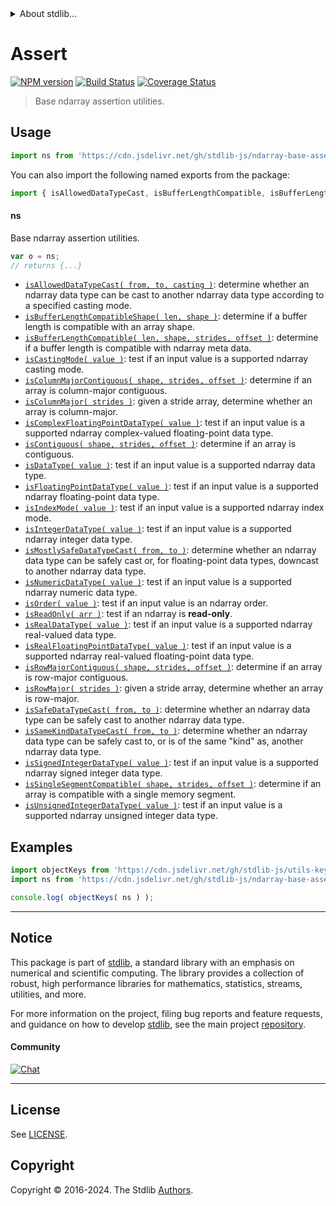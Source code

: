 <!--

@license Apache-2.0

Copyright (c) 2018 The Stdlib Authors.

Licensed under the Apache License, Version 2.0 (the "License");
you may not use this file except in compliance with the License.
You may obtain a copy of the License at

   http://www.apache.org/licenses/LICENSE-2.0

Unless required by applicable law or agreed to in writing, software
distributed under the License is distributed on an "AS IS" BASIS,
WITHOUT WARRANTIES OR CONDITIONS OF ANY KIND, either express or implied.
See the License for the specific language governing permissions and
limitations under the License.

-->


<details>
  <summary>
    About stdlib...
  </summary>
  <p>We believe in a future in which the web is a preferred environment for numerical computation. To help realize this future, we've built stdlib. stdlib is a standard library, with an emphasis on numerical and scientific computation, written in JavaScript (and C) for execution in browsers and in Node.js.</p>
  <p>The library is fully decomposable, being architected in such a way that you can swap out and mix and match APIs and functionality to cater to your exact preferences and use cases.</p>
  <p>When you use stdlib, you can be absolutely certain that you are using the most thorough, rigorous, well-written, studied, documented, tested, measured, and high-quality code out there.</p>
  <p>To join us in bringing numerical computing to the web, get started by checking us out on <a href="https://github.com/stdlib-js/stdlib">GitHub</a>, and please consider <a href="https://opencollective.com/stdlib">financially supporting stdlib</a>. We greatly appreciate your continued support!</p>
</details>

# Assert

[![NPM version][npm-image]][npm-url] [![Build Status][test-image]][test-url] [![Coverage Status][coverage-image]][coverage-url] <!-- [![dependencies][dependencies-image]][dependencies-url] -->

> Base ndarray assertion utilities.



<section class="usage">

## Usage

```javascript
import ns from 'https://cdn.jsdelivr.net/gh/stdlib-js/ndarray-base-assert@v0.2.1-deno/mod.js';
```

You can also import the following named exports from the package:

```javascript
import { isAllowedDataTypeCast, isBufferLengthCompatible, isBufferLengthCompatibleShape, isCastingMode, isColumnMajor, isColumnMajorContiguous, isComplexFloatingPointDataType, isContiguous, isDataType, isFloatingPointDataType, isIndexMode, isIntegerDataType, isMostlySafeDataTypeCast, isNumericDataType, isOrder, isReadOnly, isRealDataType, isRealFloatingPointDataType, isRowMajor, isRowMajorContiguous, isSafeDataTypeCast, isSameKindDataTypeCast, isSignedIntegerDataType, isSingleSegmentCompatible, isUnsignedIntegerDataType } from 'https://cdn.jsdelivr.net/gh/stdlib-js/ndarray-base-assert@v0.2.1-deno/mod.js';
```

#### ns

Base ndarray assertion utilities.

```javascript
var o = ns;
// returns {...}
```

<!-- <toc pattern="*"> -->

<div class="namespace-toc">

-   <span class="signature">[`isAllowedDataTypeCast( from, to, casting )`][@stdlib/ndarray/base/assert/is-allowed-data-type-cast]</span><span class="delimiter">: </span><span class="description">determine whether an ndarray data type can be cast to another ndarray data type according to a specified casting mode.</span>
-   <span class="signature">[`isBufferLengthCompatibleShape( len, shape )`][@stdlib/ndarray/base/assert/is-buffer-length-compatible-shape]</span><span class="delimiter">: </span><span class="description">determine if a buffer length is compatible with an array shape.</span>
-   <span class="signature">[`isBufferLengthCompatible( len, shape, strides, offset )`][@stdlib/ndarray/base/assert/is-buffer-length-compatible]</span><span class="delimiter">: </span><span class="description">determine if a buffer length is compatible with ndarray meta data.</span>
-   <span class="signature">[`isCastingMode( value )`][@stdlib/ndarray/base/assert/is-casting-mode]</span><span class="delimiter">: </span><span class="description">test if an input value is a supported ndarray casting mode.</span>
-   <span class="signature">[`isColumnMajorContiguous( shape, strides, offset )`][@stdlib/ndarray/base/assert/is-column-major-contiguous]</span><span class="delimiter">: </span><span class="description">determine if an array is column-major contiguous.</span>
-   <span class="signature">[`isColumnMajor( strides )`][@stdlib/ndarray/base/assert/is-column-major]</span><span class="delimiter">: </span><span class="description">given a stride array, determine whether an array is column-major.</span>
-   <span class="signature">[`isComplexFloatingPointDataType( value )`][@stdlib/ndarray/base/assert/is-complex-floating-point-data-type]</span><span class="delimiter">: </span><span class="description">test if an input value is a supported ndarray complex-valued floating-point data type.</span>
-   <span class="signature">[`isContiguous( shape, strides, offset )`][@stdlib/ndarray/base/assert/is-contiguous]</span><span class="delimiter">: </span><span class="description">determine if an array is contiguous.</span>
-   <span class="signature">[`isDataType( value )`][@stdlib/ndarray/base/assert/is-data-type]</span><span class="delimiter">: </span><span class="description">test if an input value is a supported ndarray data type.</span>
-   <span class="signature">[`isFloatingPointDataType( value )`][@stdlib/ndarray/base/assert/is-floating-point-data-type]</span><span class="delimiter">: </span><span class="description">test if an input value is a supported ndarray floating-point data type.</span>
-   <span class="signature">[`isIndexMode( value )`][@stdlib/ndarray/base/assert/is-index-mode]</span><span class="delimiter">: </span><span class="description">test if an input value is a supported ndarray index mode.</span>
-   <span class="signature">[`isIntegerDataType( value )`][@stdlib/ndarray/base/assert/is-integer-data-type]</span><span class="delimiter">: </span><span class="description">test if an input value is a supported ndarray integer data type.</span>
-   <span class="signature">[`isMostlySafeDataTypeCast( from, to )`][@stdlib/ndarray/base/assert/is-mostly-safe-data-type-cast]</span><span class="delimiter">: </span><span class="description">determine whether an ndarray data type can be safely cast or, for floating-point data types, downcast to another ndarray data type.</span>
-   <span class="signature">[`isNumericDataType( value )`][@stdlib/ndarray/base/assert/is-numeric-data-type]</span><span class="delimiter">: </span><span class="description">test if an input value is a supported ndarray numeric data type.</span>
-   <span class="signature">[`isOrder( value )`][@stdlib/ndarray/base/assert/is-order]</span><span class="delimiter">: </span><span class="description">test if an input value is an ndarray order.</span>
-   <span class="signature">[`isReadOnly( arr )`][@stdlib/ndarray/base/assert/is-read-only]</span><span class="delimiter">: </span><span class="description">test if an ndarray is **read-only**.</span>
-   <span class="signature">[`isRealDataType( value )`][@stdlib/ndarray/base/assert/is-real-data-type]</span><span class="delimiter">: </span><span class="description">test if an input value is a supported ndarray real-valued data type.</span>
-   <span class="signature">[`isRealFloatingPointDataType( value )`][@stdlib/ndarray/base/assert/is-real-floating-point-data-type]</span><span class="delimiter">: </span><span class="description">test if an input value is a supported ndarray real-valued floating-point data type.</span>
-   <span class="signature">[`isRowMajorContiguous( shape, strides, offset )`][@stdlib/ndarray/base/assert/is-row-major-contiguous]</span><span class="delimiter">: </span><span class="description">determine if an array is row-major contiguous.</span>
-   <span class="signature">[`isRowMajor( strides )`][@stdlib/ndarray/base/assert/is-row-major]</span><span class="delimiter">: </span><span class="description">given a stride array, determine whether an array is row-major.</span>
-   <span class="signature">[`isSafeDataTypeCast( from, to )`][@stdlib/ndarray/base/assert/is-safe-data-type-cast]</span><span class="delimiter">: </span><span class="description">determine whether an ndarray data type can be safely cast to another ndarray data type.</span>
-   <span class="signature">[`isSameKindDataTypeCast( from, to )`][@stdlib/ndarray/base/assert/is-same-kind-data-type-cast]</span><span class="delimiter">: </span><span class="description">determine whether an ndarray data type can be safely cast to, or is of the same "kind" as, another ndarray data type.</span>
-   <span class="signature">[`isSignedIntegerDataType( value )`][@stdlib/ndarray/base/assert/is-signed-integer-data-type]</span><span class="delimiter">: </span><span class="description">test if an input value is a supported ndarray signed integer data type.</span>
-   <span class="signature">[`isSingleSegmentCompatible( shape, strides, offset )`][@stdlib/ndarray/base/assert/is-single-segment-compatible]</span><span class="delimiter">: </span><span class="description">determine if an array is compatible with a single memory segment.</span>
-   <span class="signature">[`isUnsignedIntegerDataType( value )`][@stdlib/ndarray/base/assert/is-unsigned-integer-data-type]</span><span class="delimiter">: </span><span class="description">test if an input value is a supported ndarray unsigned integer data type.</span>

</div>

<!-- </toc> -->

</section>

<!-- /.usage -->

<section class="examples">

## Examples

<!-- TODO: better examples -->

<!-- eslint no-undef: "error" -->

```javascript
import objectKeys from 'https://cdn.jsdelivr.net/gh/stdlib-js/utils-keys@deno/mod.js';
import ns from 'https://cdn.jsdelivr.net/gh/stdlib-js/ndarray-base-assert@v0.2.1-deno/mod.js';

console.log( objectKeys( ns ) );
```

</section>

<!-- /.examples -->

<!-- Section for related `stdlib` packages. Do not manually edit this section, as it is automatically populated. -->

<section class="related">

</section>

<!-- /.related -->

<!-- Section for all links. Make sure to keep an empty line after the `section` element and another before the `/section` close. -->


<section class="main-repo" >

* * *

## Notice

This package is part of [stdlib][stdlib], a standard library with an emphasis on numerical and scientific computing. The library provides a collection of robust, high performance libraries for mathematics, statistics, streams, utilities, and more.

For more information on the project, filing bug reports and feature requests, and guidance on how to develop [stdlib][stdlib], see the main project [repository][stdlib].

#### Community

[![Chat][chat-image]][chat-url]

---

## License

See [LICENSE][stdlib-license].


## Copyright

Copyright &copy; 2016-2024. The Stdlib [Authors][stdlib-authors].

</section>

<!-- /.stdlib -->

<!-- Section for all links. Make sure to keep an empty line after the `section` element and another before the `/section` close. -->

<section class="links">

[npm-image]: http://img.shields.io/npm/v/@stdlib/ndarray-base-assert.svg
[npm-url]: https://npmjs.org/package/@stdlib/ndarray-base-assert

[test-image]: https://github.com/stdlib-js/ndarray-base-assert/actions/workflows/test.yml/badge.svg?branch=v0.2.1
[test-url]: https://github.com/stdlib-js/ndarray-base-assert/actions/workflows/test.yml?query=branch:v0.2.1

[coverage-image]: https://img.shields.io/codecov/c/github/stdlib-js/ndarray-base-assert/main.svg
[coverage-url]: https://codecov.io/github/stdlib-js/ndarray-base-assert?branch=main

<!--

[dependencies-image]: https://img.shields.io/david/stdlib-js/ndarray-base-assert.svg
[dependencies-url]: https://david-dm.org/stdlib-js/ndarray-base-assert/main

-->

[chat-image]: https://img.shields.io/gitter/room/stdlib-js/stdlib.svg
[chat-url]: https://app.gitter.im/#/room/#stdlib-js_stdlib:gitter.im

[stdlib]: https://github.com/stdlib-js/stdlib

[stdlib-authors]: https://github.com/stdlib-js/stdlib/graphs/contributors

[umd]: https://github.com/umdjs/umd
[es-module]: https://developer.mozilla.org/en-US/docs/Web/JavaScript/Guide/Modules

[deno-url]: https://github.com/stdlib-js/ndarray-base-assert/tree/deno
[deno-readme]: https://github.com/stdlib-js/ndarray-base-assert/blob/deno/README.md
[umd-url]: https://github.com/stdlib-js/ndarray-base-assert/tree/umd
[umd-readme]: https://github.com/stdlib-js/ndarray-base-assert/blob/umd/README.md
[esm-url]: https://github.com/stdlib-js/ndarray-base-assert/tree/esm
[esm-readme]: https://github.com/stdlib-js/ndarray-base-assert/blob/esm/README.md
[branches-url]: https://github.com/stdlib-js/ndarray-base-assert/blob/main/branches.md

[stdlib-license]: https://raw.githubusercontent.com/stdlib-js/ndarray-base-assert/main/LICENSE

<!-- <toc-links> -->

[@stdlib/ndarray/base/assert/is-allowed-data-type-cast]: https://github.com/stdlib-js/ndarray-base-assert-is-allowed-data-type-cast/tree/deno

[@stdlib/ndarray/base/assert/is-buffer-length-compatible-shape]: https://github.com/stdlib-js/ndarray-base-assert-is-buffer-length-compatible-shape/tree/deno

[@stdlib/ndarray/base/assert/is-buffer-length-compatible]: https://github.com/stdlib-js/ndarray-base-assert-is-buffer-length-compatible/tree/deno

[@stdlib/ndarray/base/assert/is-casting-mode]: https://github.com/stdlib-js/ndarray-base-assert-is-casting-mode/tree/deno

[@stdlib/ndarray/base/assert/is-column-major-contiguous]: https://github.com/stdlib-js/ndarray-base-assert-is-column-major-contiguous/tree/deno

[@stdlib/ndarray/base/assert/is-column-major]: https://github.com/stdlib-js/ndarray-base-assert-is-column-major/tree/deno

[@stdlib/ndarray/base/assert/is-complex-floating-point-data-type]: https://github.com/stdlib-js/ndarray-base-assert-is-complex-floating-point-data-type/tree/deno

[@stdlib/ndarray/base/assert/is-contiguous]: https://github.com/stdlib-js/ndarray-base-assert-is-contiguous/tree/deno

[@stdlib/ndarray/base/assert/is-data-type]: https://github.com/stdlib-js/ndarray-base-assert-is-data-type/tree/deno

[@stdlib/ndarray/base/assert/is-floating-point-data-type]: https://github.com/stdlib-js/ndarray-base-assert-is-floating-point-data-type/tree/deno

[@stdlib/ndarray/base/assert/is-index-mode]: https://github.com/stdlib-js/ndarray-base-assert-is-index-mode/tree/deno

[@stdlib/ndarray/base/assert/is-integer-data-type]: https://github.com/stdlib-js/ndarray-base-assert-is-integer-data-type/tree/deno

[@stdlib/ndarray/base/assert/is-mostly-safe-data-type-cast]: https://github.com/stdlib-js/ndarray-base-assert-is-mostly-safe-data-type-cast/tree/deno

[@stdlib/ndarray/base/assert/is-numeric-data-type]: https://github.com/stdlib-js/ndarray-base-assert-is-numeric-data-type/tree/deno

[@stdlib/ndarray/base/assert/is-order]: https://github.com/stdlib-js/ndarray-base-assert-is-order/tree/deno

[@stdlib/ndarray/base/assert/is-read-only]: https://github.com/stdlib-js/ndarray-base-assert-is-read-only/tree/deno

[@stdlib/ndarray/base/assert/is-real-data-type]: https://github.com/stdlib-js/ndarray-base-assert-is-real-data-type/tree/deno

[@stdlib/ndarray/base/assert/is-real-floating-point-data-type]: https://github.com/stdlib-js/ndarray-base-assert-is-real-floating-point-data-type/tree/deno

[@stdlib/ndarray/base/assert/is-row-major-contiguous]: https://github.com/stdlib-js/ndarray-base-assert-is-row-major-contiguous/tree/deno

[@stdlib/ndarray/base/assert/is-row-major]: https://github.com/stdlib-js/ndarray-base-assert-is-row-major/tree/deno

[@stdlib/ndarray/base/assert/is-safe-data-type-cast]: https://github.com/stdlib-js/ndarray-base-assert-is-safe-data-type-cast/tree/deno

[@stdlib/ndarray/base/assert/is-same-kind-data-type-cast]: https://github.com/stdlib-js/ndarray-base-assert-is-same-kind-data-type-cast/tree/deno

[@stdlib/ndarray/base/assert/is-signed-integer-data-type]: https://github.com/stdlib-js/ndarray-base-assert-is-signed-integer-data-type/tree/deno

[@stdlib/ndarray/base/assert/is-single-segment-compatible]: https://github.com/stdlib-js/ndarray-base-assert-is-single-segment-compatible/tree/deno

[@stdlib/ndarray/base/assert/is-unsigned-integer-data-type]: https://github.com/stdlib-js/ndarray-base-assert-is-unsigned-integer-data-type/tree/deno

<!-- </toc-links> -->

</section>

<!-- /.links -->
